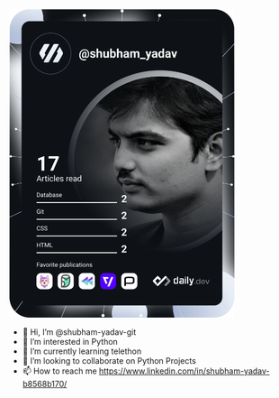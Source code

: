 <a href="https://app.daily.dev/shubham_yadav"><img src="https://github.com/shubham-yadav-git/shubham-yadav-git/blob/main/devcard.svg" width="400" alt="Shubham Yadav's Dev Card"/></a>
- 👋 Hi, I’m @shubham-yadav-git 
- 👀 I’m interested in Python
- 🌱 I’m currently learning telethon
- 💞️ I’m looking to collaborate on Python Projects
- 📫 How to reach me https://www.linkedin.com/in/shubham-yadav-b8568b170/

<!---
shubham-yadav-git/shubham-yadav-git is a ✨ special ✨ repository because its `README.md` (this file) appears on your GitHub profile.
You can click the Preview link to take a look at your changes.
--->
